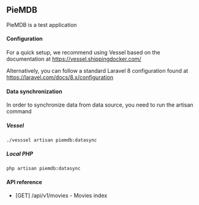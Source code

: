 ## PieMDB

PieMDB is a test application

#### Configuration

For a quick setup, we recommend using Vessel based on the documentation at https://vessel.shippingdocker.com/

Alternatively, you can follow a standard Laravel 8 configuration found at https://laravel.com/docs/8.x/configuration

#### Data synchronization

In order to synchronize data from data source, you need to run the artisan command

##### Vessel

`./vesssel artisan piemdb:datasync`

##### Local PHP

`php artisan piemdb:datasync`

#### API reference

* [GET] /api/v1/movies - Movies index
